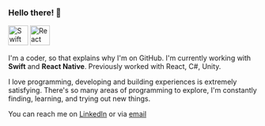 ### Hello there! 👀

<img alt="Swift" src="https://developer.apple.com/assets/elements/icons/swift/swift-64x64.png" width="40" height="40"> <img alt="React" src="https://reactnative.dev/img/header_logo.svg" width="40" height="40">

I'm a coder, so that explains why I'm on GitHub. I'm currently working with **Swift** and **React Native**. Previously worked with React, C#, Unity.

I love programming, developing and building experiences is extremely satisfying. There's so many areas of programming to explore, I'm constantly finding, learning, and trying out new things.

You can reach me on [LinkedIn](https://www.linkedin.com/in/mkdesilva/) or via [email](mailto:dev.mkdesilva@gmail.com)


